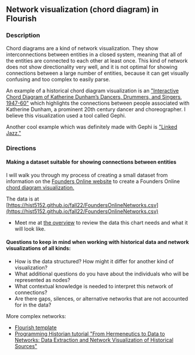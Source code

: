 ## Network visualization (chord diagram) in Flourish

### Description
Chord diagrams are a kind of network visualization. They show interconnections between entities in a closed system, meaning that all of the entities are connected to each other at least once. This kind of network does not show directionality very well, and it is not optimal for showing connections between a large number of entities, because it can get visually confusing and too complex to easily parse.

An example of a historical chord diagram visualization is an ["Interactive Chord Diagram of Katherine Dunham’s Dancers, Drummers, and Singers, 1947-60"](https://www.dunhamsdata.org/portfolio/visualizations/interactive-chord-diagram) which highlights the connections between people associated with Katherine Dunham, a prominent 20th century dancer and choreographer. I believe this visualization used a tool called Gephi.

Another cool example which was definitely made with Gephi is ["Linked Jazz."](https://linkedjazz.org/network/)

### Directions

#### Making a dataset suitable for showing connections between entities
I will walk you through my process of creating a small dataset from information on the [Founders Online website](https://founders.archives.gov/) to create a Founders Online [chord diagram visualization.](https://public.flourish.studio/visualisation/3641990/)

The data is at [https://hist5152.github.io/fall22/FoundersOnlineNetworks.csv](https://hist5152.github.io/fall22/FoundersOnlineNetworks.csv)

- Meet me at [the overview](https://app.flourish.studio/@flourish/chord-diagram/3) to review the data this chart needs and what it will look like.


#### Questions to keep in mind when working with historical data and network visualizations of all kinds: 

- How is the data structured? How might it differ for another kind of visualization?
- What additional questions do you have about the individuals who will be represented as nodes?
- What contextual knowledge is needed to interpret this network of connections?
- Are there gaps, silences, or alternative networks that are not accounted for in the data?


More complex networks:
- [Flourish template](https://app.flourish.studio/@flourish/network-graph/10)
- [Programming Historian tutorial "From Hermeneutics to Data to Networks: Data Extraction and Network Visualization of Historical Sources"](https://programminghistorian.org/en/lessons/creating-network-diagrams-from-historical-sources)

